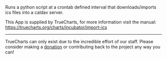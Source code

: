 Runs a python script at a crontab defined interval that downloads/imports ics files into a caldav server.


This App is supplied by TrueCharts, for more information visit the manual: https://truecharts.org/charts/incubator/import-ics

---

TrueCharts can only exist due to the incredible effort of our staff.
Please consider making a [donation](https://truecharts.org/docs/about/sponsor) or contributing back to the project any way you can!
